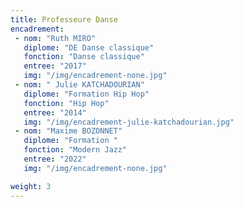 ```yaml
---
title: Professeure Danse
encadrement:
 - nom: "Ruth MIRO"
   diplome: "DE Danse classique"
   fonction: "Danse classique"
   entree: "2017"
   img: "/img/encadrement-none.jpg"
 - nom: " Julie KATCHADOURIAN"
   diplome: "Formation Hip Hop"
   fonction: "Hip Hop"
   entree: "2014"
   img: "/img/encadrement-julie-katchadourian.jpg"
 - nom: "Maxime BOZONNET"
   diplome: "Formation "
   fonction: "Modern Jazz"
   entree: "2022"
   img: "/img/encadrement-none.jpg"

weight: 3
---
```

